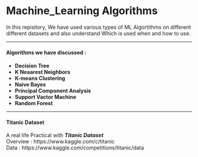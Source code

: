 # Machine_Learning Algorithms
In this repisitory, We have used various types of ML Algortithms on different different datasets and also understand Which is used when and how to use.

<hr>

<h4>Algorithms we have discussed : <h4>
 <ul>
   <li>Decision Tree</li>
   <li>K Neaarest Neighbors</li>
   <li>K-means Clustering</li>
   <li>Naive Bayes</li>
   <li>Principal Component Analysis</li>
   <li>Support Vactor Machine</li>
   <li>Random Forest </li>
 </ul>
  
  <hr>
  <h4> Titanic Dataset</h5>
  A real life Practical with <b><i>Titanic Dataset</b></i><br>
  Overview : https://www.kaggle.com/c/titanic
  <br>
  Data : https://www.kaggle.com/competitions/titanic/data
